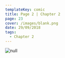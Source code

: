 ```yaml
---
templateKey: comic
title: Page 2 | Chapter 2
page: 23
cover: /images/blank.png
date: 29/09/2018
tags:
  - Chapter 2
---
```

![null](/images/0023abye.png)
